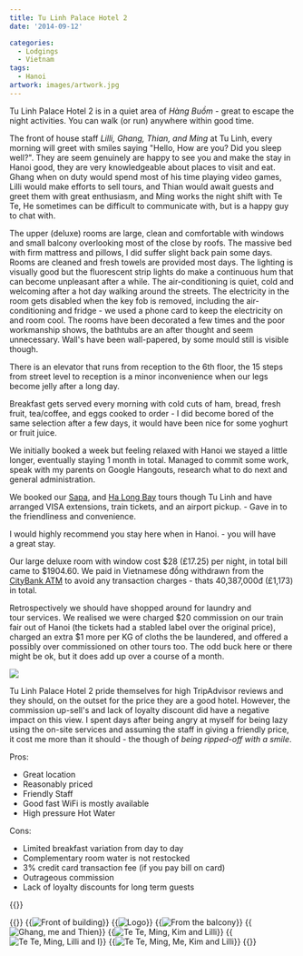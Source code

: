 ```yaml
---
title: Tu Linh Palace Hotel 2
date: '2014-09-12'

categories:
  - Lodgings
  - Vietnam
tags:
  - Hanoi
artwork: images/artwork.jpg
---
```


Tu Linh Palace Hotel 2 is in a quiet area of _Hàng Buồm_ - great to escape the night activities. You can walk (or run) anywhere within good time.

The front of house staff _Lilli, Ghang, Thian, and Ming_ at Tu Linh, every morning will greet with smiles saying "Hello, How are you? Did you sleep well?". They are seem genuinely are happy to see you and make the stay in Hanoi good, they are very knowledgeable about places to visit and eat. Ghang when on duty would spend most of his time playing video games, Lilli would make efforts to sell tours, and Thian would await guests and greet them with great enthusiasm, and Ming works the night shift with Te Te, He sometimes can be difficult to communicate with, but is a happy guy to chat with.

The upper (deluxe) rooms are large, clean and comfortable with windows and small balcony overlooking most of the close by roofs. The massive bed with firm mattress and pillows, I did suffer slight back pain some days. Rooms are cleaned and fresh towels are provided most days. The lighting is visually good but the fluorescent strip lights do make a continuous hum that can become unpleasant after a while. The air-conditioning is quiet, cold and welcoming after a hot day walking around the streets. The electricity in the room gets disabled when the key fob is removed, including the air-conditioning and fridge - we used a phone card to keep the electricity on and room cool. The rooms have been decorated a few times and the poor workmanship shows, the bathtubs are an after thought and seem unnecessary. Wall's have been wall-papered, by some mould still is visible though.

There is an elevator that runs from reception to the 6th floor, the 15 steps from street level to reception is a minor inconvenience when our legs become jelly after a long day.

Breakfast gets served every morning with cold cuts of ham, bread, fresh fruit, tea/coffee, and eggs cooked to order - I did become bored of the same selection after a few days, it would have been nice for some yoghurt or fruit juice.

We initially booked a week but feeling relaxed with Hanoi we stayed a little longer, eventually staying 1 month in total. Managed to commit some work, speak with my parents on Google Hangouts, research what to do next and general administration.

We booked our [Sapa](/posts/2014-08-sa-pa/ "Sa Pa"), and [Ha Long Bay](/posts/2014-08-ha-long-bay/ "Hạ Long Bay & Bái Tử Long Bay") tours though Tu Linh and have arranged VISA extensions, train tickets, and an airport pickup. - Gave in to the friendliness and convenience.

I would highly recommend you stay here when in Hanoi. - you will have a great stay.

Our large deluxe room with window cost $28 (£17.25) per night, in total bill came to $1904.60. We paid in Vietnamese đồng withdrawn from the [CityBank ATM](https://www.google.com/maps/place/Citibank+-+Atm/@21.0320635,105.8519147,18z/data=!4m5!1m2!2m1!1sCitybank+ATM!3m1!1s0x0:0x9f7557b4511ed157) to avoid any transaction charges - thats 40,387,000đ (£1,173) in total.

Retrospectively we should have shopped around for laundry and tour services. We realised we were charged $20 commission on our train fair out of Hanoi (the tickets had a stabled label over the original price), charged an extra $1 more per KG of cloths the be laundered, and offered a possibly over commissioned on other tours too. The odd buck here or there might be ok, but it does add up over a course of a month.

![](images/IMG_20140914_093009-1024x583.jpg)

Tu Linh Palace Hotel 2 pride themselves for high TripAdvisor reviews and they should, on the outset for the price they are a good hotel. However, the commission up-sell's and lack of loyalty discount did have a negative impact on this view. I spent days after being angry at myself for being lazy using the on-site services and assuming the staff in giving a friendly price, it cost me more than it should - the though of _being ripped-off with a smile_.

Pros:

- Great location
- Reasonably priced
- Friendly Staff
- Good fast WiFi is mostly available
- High pressure Hot Water

Cons:

- Limited breakfast variation from day to day
- Complementary room water is not restocked
- 3% credit card transaction fee (if you pay bill on card)
- Outrageous commission
- Lack of loyalty discounts for long term guests

<!-- \[usrlist Service:4.5 Rooms:3.5 Food:3 Value:3.5 English:4 Overall:3\] -->

{{<place ChIJa2TglsCrNTERlFZFyJvm5zE>}}


<!-- You can book on [Agoda](https://www.agoda.com/tu-linh-palace-hotel-2/hotel/hanoi-vn.html?cid=1649959), [Booking.com](https://www.booking.com/hotel/vn/tu-linh-palace-2.html?aid=399308) or Directly. -->

<!-- [![agoda.com](images/005-logo-top-agoda-com.jpg)](https://www.agoda.com/tu-linh-palace-hotel-2/hotel/hanoi-vn.html?cid=1649959) -->

<!-- [![booking.com](images/booking.com_logo_blue_1000.jpg)](https://www.booking.com/hotel/vn/tu-linh-palace-2.html?aid=399308) -->


{{<gallery>}}
  {{<img src="images/PANO_20140909_154238-EFFECTS.jpg" title="Front of building" oriantation="portrait">}}
  {{<img src="images/IMG_20140912_140659.jpg" title="Logo">}}
  {{<img src="images/PANO_20140815_105529.jpg" title="From the balcony">}}
  {{<img src="images/IMG_20140912_082355.jpg" title="Ghang, me and Thien">}}
  {{<img src="images/IMG_20140912_183633.jpg" title="Te Te, Ming, Kim and Lilli">}}
  {{<img src="images/IMG_20140912_183614.jpg" title="Te Te, Ming, Lilli and I">}}
  {{<img src="images/IMG_20140912_183711.jpg" title="Te Te, Ming, Me, Kim and Lilli">}}
{{</gallery>}}
